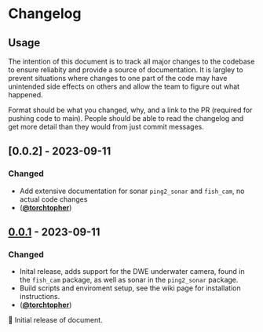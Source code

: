 # Changelog

## Usage
The intention of this document is to track all major changes to the codebase to ensure reliabity and provide a source of documentation. It is largley to prevent situations where changes to one part of the code may have unintended side effects on others and allow the team to figure out what happened.

Format should be what you changed, why, and a link to the PR (required for pushing code to main). People should be able to read the changelog and get more detail than they would from just commit messages.

## [0.0.2] - 2023-09-11

### Changed

- Add extensive documentation for sonar `ping2_sonar` and `fish_cam`, no actual code changes
- ([**@torchtopher**](https://github.com/torchtopher))

## [0.0.1] - 2023-09-11

### Changed

- Inital release, adds support for the DWE underwater camera, found in the `fish_cam` package, as well as sonar in the `ping2_sonar` package. 
- Build scripts and enviroment setup, see the wiki page for installation instructions.
- ([**@torchtopher**](https://github.com/torchtopher))



:seedling: Initial release of document.

[0.0.1]: https://github.com/MATE-Leviathan/2023WaterCode/commit/225b567db80c62edfbb1c9968e0f939f55c8ae49
